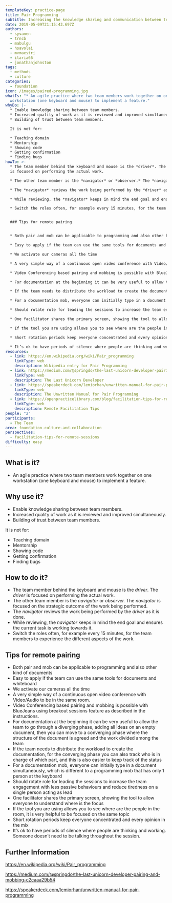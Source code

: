 ```yaml
---
templateKey: practice-page
title: Pair Programming
subtitle: Increasing the knowledge sharing and communication between team members
date: 2019-05-09T21:15:43.697Z
authors:
  - syvanen
  - trncb
  - mabulgu
  - hsavolai
  - mvmaestri
  - ilaria66
  - jonathanjohnston
tags:
  - methods
  - culture
categories: 
  - foundation
icon: /images/paired-programming.jpg
whatIs: "* An agile practice where two team members work together on one
  workstation (one keyboard and mouse) to implement a feature."
whyDo: |-
  * Enable knowledge sharing between team members.
  * Increased quality of work as it is reviewed and improved simultaneously.
  * Building of trust between team members.

  It is not for:

  * Teaching domain
  * Mentorship
  * Showing code
  * Getting confirmation
  * Finding bugs
howTo: >-
  * The team member behind the keyboard and mouse is the *driver*. The *driver*
  is focused on performing the actual work.

  * The other team member is the *navigator* or *observer.* The *navigator* is focused on the strategic outcome of the work being performed.

  * The *navigator* reviews the work being performed by the *driver* as it is done.

  * While reviewing, the *navigator* keeps in mind the end goal and ensures the current task is working towards it.

  * Switch the roles often, for example every 15 minutes, for the team members to experience the different aspects of the work.


  ### Tips for remote pairing


  * Both pair and mob can be applicable to programming and also other kind of documents

  * Easy to apply if the team can use the same tools for documents and whiteboard

  * We activate our cameras all the time

  * A very simple way of a continuous open video conference with Video/Audio to be in the same room.

  * Video Conferencing based pairing and mobbing is possible with BlueJeans using breakout sessions feature as described in the instructions.

  * For documentation at the beginning it can be very useful to allow the team to go through a diverging phase, adding all ideas on an empty document, then you can move to a converging phase where the structure of the document is agreed and the work divided among the team

  * If the team needs to distribute the workload to create the documentation, for the converging phase you can also  track who is in charge of which part, and this is also easier to keep track of the status

  * For a documentation mob, everyone can initially type in a document simultaneously, which is different to a programming mob that has only 1 person at the keyboard

  * Should rotate role for leading the sessions to increase the team engagement with less passive behaviours and reduce tiredness on a single person acting as lead

  * One facilitator shares the primary screen, showing the tool to allow everyone to understand where is the focus

  * If the tool you are using allows you to see where are the people in the room, it is very helpful to be focused on the same topic

  * Short rotation periods keep everyone concentrated and every opinion in the mix

  * It’s ok to have periods of silence where people are thinking and working. Someone doesn’t need to be talking throughout the session.
resources:
  - link: https://en.wikipedia.org/wiki/Pair_programming
    linkType: web
    description: Wikipedia entry for Pair Programming
  - link: https://medium.com/@springdo/the-last-unicorn-developer-pairing-and-mobbing-c2caaa29b54
    linkType: web
    description: The Last Unicorn Developer
  - link: https://speakerdeck.com/lemiorhan/unwritten-manual-for-pair-programming
    linkType: web
    description: The Unwritten Manual for Pair Programming
  - link: https://openpracticelibrary.com/blog/facilitation-tips-for-remote-sessions/
    linkType: web
    description: Remote Facilitation Tips
people: "2"
participants:
  - The Team
area: foundation-culture-and-collaboration
perspectives:
  - facilitation-tips-for-remote-sessions
difficulty: easy
---
```

## What is it?

* An agile practice where two team members work together on one workstation (one keyboard and mouse) to implement a feature.

## Why use it?

* Enable knowledge sharing between team members.
* Increased quality of work as it is reviewed and improved simultaneously.
* Building of trust between team members.

It is not for:

* Teaching domain
* Mentorship
* Showing code
* Getting confirmation
* Finding bugs

## How to do it?

* The team member behind the keyboard and mouse is the *driver*. The *driver* is focused on performing the actual work.
* The other team member is the *navigator* or *observer.* The *navigator* is focused on the strategic outcome of the work being performed.
* The *navigator* reviews the work being performed by the *driver* as it is done.
* While reviewing, the *navigator* keeps in mind the end goal and ensures the current task is working towards it.
* Switch the roles often, for example every 15 minutes, for the team members to experience the different aspects of the work.

## Tips for remote pairing

* Both pair and mob can be applicable to programming and also other kind of documents
* Easy to apply if the team can use the same tools for documents and whiteboard
* We activate our cameras all the time
* A very simple way of a continuous open video conference with Video/Audio to be in the same room.
* Video Conferencing based pairing and mobbing is possible with BlueJeans using breakout sessions feature as described in the instructions.
* For documentation at the beginning it can be very useful to allow the team to go through a diverging phase, adding all ideas on an empty document, then you can move to a converging phase where the structure of the document is agreed and the work divided among the team
* If the team needs to distribute the workload to create the documentation, for the converging phase you can also  track who is in charge of which part, and this is also easier to keep track of the status
* For a documentation mob, everyone can initially type in a document simultaneously, which is different to a programming mob that has only 1 person at the keyboard
* Should rotate role for leading the sessions to increase the team engagement with less passive behaviours and reduce tiredness on a single person acting as lead
* One facilitator shares the primary screen, showing the tool to allow everyone to understand where is the focus
* If the tool you are using allows you to see where are the people in the room, it is very helpful to be focused on the same topic
* Short rotation periods keep everyone concentrated and every opinion in the mix
* It’s ok to have periods of silence where people are thinking and working. Someone doesn’t need to be talking throughout the session.

## Further Information

<https://en.wikipedia.org/wiki/Pair_programming>

<https://medium.com/@springdo/the-last-unicorn-developer-pairing-and-mobbing-c2caaa29b54>

<https://speakerdeck.com/lemiorhan/unwritten-manual-for-pair-programming>
